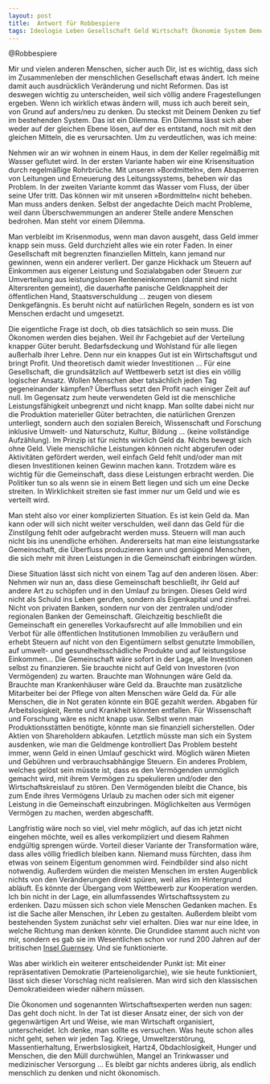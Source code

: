 ```yaml
---  
layout: post  
title:  Antwort für Robbespiere  
tags: Ideologie Leben Gesellschaft Geld Wirtschaft Ökonomie System Demokratie Mensch Philosophie  
---
```


@Robbespiere

Mir und vielen anderen Menschen, sicher auch Dir, ist es wichtig, dass sich im Zusammenleben der menschlichen Gesellschaft etwas ändert. Ich meine damit auch ausdrücklich Veränderung und nicht Reformen. Das ist deswegen wichtig zu unterscheiden, weil sich völlig andere Fragestellungen ergeben.
Wenn ich wirklich etwas ändern will, muss ich auch bereit sein, von Grund auf anders/neu zu denken. Du steckst mit Deinem Denken zu tief im bestehenden System. Das ist ein Dilemma. Ein Dilemma lässt sich aber weder auf der gleichen Ebene lösen, auf der es entstand, noch mit mit den gleichen Mitteln, die es verursachten. Um zu verdeutlichen, was ich meine:  

Nehmen wir an wir wohnen in einem Haus, in dem der Keller regelmäßig mit Wasser geflutet wird. In der ersten Variante haben wir eine Krisensituation durch regelmäßige Rohrbrüche. Mit unseren »Bordmitteln«, dem Absperren von Leitungen und Erneuerung des Leitungssystems, beheben wir das Problem.
In der zweiten Variante kommt das Wasser vom Fluss, der über seine Ufer tritt. Das können wir mit unseren »Bordmitteln« nicht beheben. Man muss anders denken. Selbst der angedachte Deich macht Probleme, weil dann Überschwemmungen an anderer Stelle andere Menschen bedrohen. Man steht vor einem Dilemma.<!--more-->

Man verbleibt im Krisenmodus, wenn man davon ausgeht, dass Geld immer knapp sein muss. Geld durchzieht alles wie ein roter Faden. In einer Gesellschaft mit begrenzten finanziellen Mitteln, kann jemand nur gewinnen, wenn ein anderer verliert. Der ganze Hickhack um Steuern auf Einkommen aus eigener Leistung und Sozialabgaben oder Steuern zur Umverteilung aus leistungslosen Renteneinkommen (damit sind nicht Altersrenten gemeint), die dauerhafte panische Geldknappheit der öffentlichen Hand, Staatsverschuldung ... zeugen von diesem Denkgefängnis. Es beruht nicht auf natürlichen Regeln, sondern es ist von Menschen erdacht und umgesetzt.

Die eigentliche Frage ist doch, ob dies tatsächlich so sein muss. Die Ökonomen werden dies bejahen. Weil ihr Fachgebiet auf der Verteilung knapper Güter beruht. Bedarfsdeckung  und Wohlstand für alle liegen außerhalb ihrer Lehre. Denn nur ein knappes Gut ist ein Wirtschaftsgut und bringt Profit. Und theoretisch damit wieder Investitionen ... Für eine Gesellschaft, die grundsätzlich auf Wettbewerb setzt ist dies ein völlig logischer Ansatz. Wollen Menschen aber tatsächlich jeden Tag gegeneinander kämpfen? 
Überfluss setzt den Profit nach einiger Zeit auf null. Im Gegensatz zum heute verwendeten Geld ist die menschliche Leistungsfähigkeit unbegrenzt und nicht knapp. Man sollte dabei nicht nur die Produktion materieller Güter betrachten, die natürlichen Grenzen unterliegt, sondern auch den sozialen Bereich, Wissenschaft und Forschung inklusive Umwelt- und Naturschutz, Kultur, Bildung ... (keine vollständige Aufzählung). Im Prinzip ist für nichts wirklich Geld da. Nichts bewegt sich ohne Geld. Viele menschliche Leistungen können nicht abgerufen oder Aktivitäten gefördert werden, weil einfach Geld fehlt und/oder man mit diesen Investitionen keinen Gewinn machen kann. Trotzdem wäre es wichtig für die Gemeinschaft, dass diese Leistungen erbracht werden. Die Politiker tun so als wenn sie in einem Bett liegen und sich um eine Decke streiten. In Wirklichkeit streiten sie fast immer nur um Geld und wie es verteilt wird.

Man steht also vor einer komplizierten Situation. Es ist kein Geld da. Man kann oder will sich nicht weiter verschulden, weil dann das Geld für die Zinstilgung fehlt oder aufgebracht werden muss. Steuern will man auch nicht bis ins unendliche erhöhen. Andererseits hat man eine leistungsstarke Gemeinschaft, die Überfluss produzieren kann und genügend Menschen, die sich mehr mit ihren Leistungen in die Gemeinschaft einbringen würden. 

Diese Situation lässt sich nicht von einem Tag auf den anderen lösen. Aber: Nehmen wir nun an, dass diese Gemeinschaft beschließt, ihr Geld auf andere Art zu schöpfen und in den Umlauf zu bringen. Dieses Geld wird nicht als Schuld ins Leben gerufen, sondern als Eigenkapital und zinsfrei. Nicht von privaten Banken, sondern nur von der zentralen und/oder regionalen Banken der Gemeinschaft. Gleichzeitig beschließt die Gemeinschaft ein generelles Vorkaufsrecht auf alle Immobilien und ein Verbot für alle öffentlichen Institutionen Immobilien zu veräußern und erhebt Steuern auf nicht von den Eigentümern selbst genutzte Immobilien, auf umwelt- und gesundheitsschädliche Produkte und auf leistungslose Einkommen... 
Die Gemeinschaft wäre sofort in der Lage, alle Investitionen selbst zu finanzieren. Sie brauchte nicht auf Geld von Investoren (von Vermögenden) zu warten. Brauchte man Wohnungen wäre Geld da. Brauchte man Krankenhäuser wäre Geld da. Brauchte man zusätzliche Mitarbeiter bei der Pflege von alten Menschen wäre Geld da. Für alle Menschen, die in Not geraten könnte ein BGE gezahlt werden. Abgaben für Arbeitslosigkeit, Rente und Krankheit könnten entfallen. Für Wissenschaft und Forschung wäre es nicht knapp usw. Selbst wenn man Produktionsstätten benötigte, könnte man sie finanziell sicherstellen. Oder Aktien von Shareholdern abkaufen. Letztlich müsste man sich ein System ausdenken, wie man die Geldmenge kontrolliert Das Problem besteht immer, wenn Geld in einen Umlauf geschickt wird. Möglich wären Mieten und Gebühren und verbrauchsabhängige Steuern. Ein anderes Problem, welches gelöst sein müsste ist, dass es den Vermögenden unmöglich gemacht wird, mit ihrem Vermögen zu spekulieren und/oder den Wirtschaftskreislauf zu stören. Den Vermögenden bleibt die Chance, bis zum Ende ihres Vermögens Urlaub zu machen oder sich mit eigener Leistung in die Gemeinschaft einzubringen. Möglichkeiten aus Vermögen Vermögen zu machen, werden abgeschafft. 

Langfristig wäre noch so viel, viel mehr möglich, auf das ich jetzt nicht eingehen möchte, weil es alles verkompliziert und diesem Rahmen endgültig sprengen würde. Vorteil dieser Variante der Transformation wäre, dass alles völlig friedlich bleiben kann. Niemand muss fürchten, dass ihm etwas von seinem Eigentum genommen wird. Feindbilder sind also nicht notwendig. Außerdem würden die meisten Menschen im ersten Augenblick nichts von den Veränderungen direkt spüren, weil alles im Hintergrund abläuft. Es könnte der Übergang vom Wettbewerb zur Kooperation werden. Ich bin nicht in der Lage, ein allumfassendes Wirtschaftssystem zu erdenken. Dazu müssen sich schon viele Menschen Gedanken machen. Es ist die Sache aller Menschen, ihr Leben zu gestalten. Außerdem bleibt vom bestehenden System zunächst sehr viel erhalten. Dies war nur eine Idee, in welche Richtung man denken könnte. Die Grundidee stammt auch nicht von mir, sondern es gab sie im Wesentlichen schon vor rund 200 Jahren auf der britischen [Insel Guernsey](https://denkstaette.github.io/2018/12/16/guernsey/). Und sie funktionierte. 

Was aber wirklich ein weiterer entscheidender Punkt ist: Mit einer repräsentativen Demokratie (Parteienoligarchie), wie sie heute funktioniert, lässt sich dieser Vorschlag nicht realisieren. Man wird sich den klassischen Demokratieideen wieder nähern müssen.

Die Ökonomen und sogenannten Wirtschaftsexperten werden nun sagen: Das geht doch nicht. In der Tat ist dieser Ansatz einer, der sich von der gegenwärtigen Art und Weise, wie man Wirtschaft organisiert, unterscheidet. Ich denke, man sollte es versuchen. Was heute schon alles nicht geht, sehen wir jeden Tag. Kriege, Umweltzerstörung, Massentierhaltung, Erwerbslosigkeit, Hartz4, Obdachlosigkeit, Hunger und Menschen, die den Müll durchwühlen, Mangel an Trinkwasser und medizinischer Versorgung ... Es bleibt gar nichts anderes übrig, als endlich menschlich zu denken und nicht ökonomisch.
